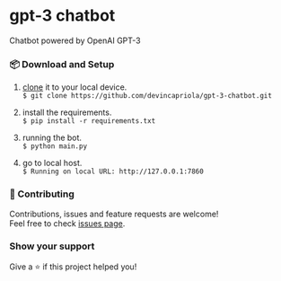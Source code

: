 # gpt-3 chatbot
Chatbot powered by OpenAI GPT-3

### :package: Download and Setup
1. [clone](https://help.github.com/articles/cloning-a-repository/) it to your local device. <br /> 
`$ git clone https://github.com/devincapriola/gpt-3-chatbot.git`

2. install the requirements. <br /> 
`$ pip install -r requirements.txt`

3. running the bot. <br /> 
`$ python main.py`

3. go to local host. <br /> 
`$ Running on local URL: http://127.0.0.1:7860`

### :handshake: Contributing
Contributions, issues and feature requests are welcome!<br />Feel free to check [issues page](https://github.com/devincapriola/gpt-3-chatbot/issues).

### Show your support
Give a :star: if this project helped you!
